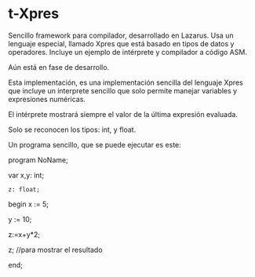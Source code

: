 t-Xpres
=======

Sencillo framework para compilador, desarrollado en Lazarus. 
Usa un lenguaje especial, llamado Xpres que está basado en tipos de datos y operadores.
Incluye un ejemplo de intérprete y compilador a código ASM.

Aún está en fase de desarrollo. 

Esta implementación, es una implementación sencilla del lenguaje Xpres que incluye un 
interprete sencillo que solo permite manejar variables y expresiones numéricas.

El intérprete mostrará siempre el valor de la última expresión evaluada.
 
Solo se reconocen los tipos: int, y float.

Un programa sencillo, que se puede ejecutar es este:

program NoName;

var x,y: int;

    z: float;
    
begin
  x := 5;
  
  y := 10;
  
  z:=x+y*2;
  
  z;  //para mostrar el resultado
  
end;
